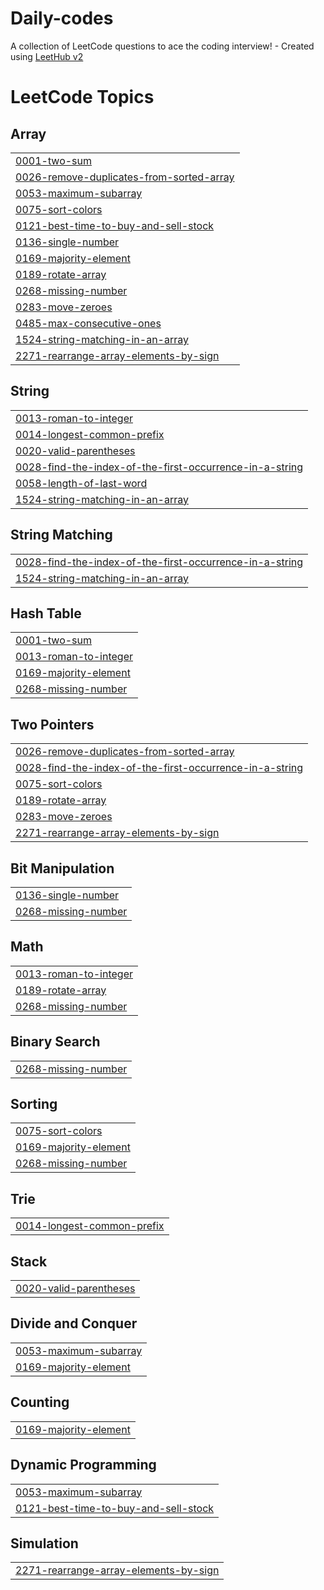 # Daily-codes
A collection of LeetCode questions to ace the coding interview! - Created using [LeetHub v2](https://github.com/arunbhardwaj/LeetHub-2.0)

<!---LeetCode Topics Start-->
# LeetCode Topics
## Array
|  |
| ------- |
| [0001-two-sum](https://github.com/JayanshN/Daily-codes/tree/master/0001-two-sum) |
| [0026-remove-duplicates-from-sorted-array](https://github.com/JayanshN/Daily-codes/tree/master/0026-remove-duplicates-from-sorted-array) |
| [0053-maximum-subarray](https://github.com/JayanshN/Daily-codes/tree/master/0053-maximum-subarray) |
| [0075-sort-colors](https://github.com/JayanshN/Daily-codes/tree/master/0075-sort-colors) |
| [0121-best-time-to-buy-and-sell-stock](https://github.com/JayanshN/Daily-codes/tree/master/0121-best-time-to-buy-and-sell-stock) |
| [0136-single-number](https://github.com/JayanshN/Daily-codes/tree/master/0136-single-number) |
| [0169-majority-element](https://github.com/JayanshN/Daily-codes/tree/master/0169-majority-element) |
| [0189-rotate-array](https://github.com/JayanshN/Daily-codes/tree/master/0189-rotate-array) |
| [0268-missing-number](https://github.com/JayanshN/Daily-codes/tree/master/0268-missing-number) |
| [0283-move-zeroes](https://github.com/JayanshN/Daily-codes/tree/master/0283-move-zeroes) |
| [0485-max-consecutive-ones](https://github.com/JayanshN/Daily-codes/tree/master/0485-max-consecutive-ones) |
| [1524-string-matching-in-an-array](https://github.com/JayanshN/Daily-codes/tree/master/1524-string-matching-in-an-array) |
| [2271-rearrange-array-elements-by-sign](https://github.com/JayanshN/Daily-codes/tree/master/2271-rearrange-array-elements-by-sign) |
## String
|  |
| ------- |
| [0013-roman-to-integer](https://github.com/JayanshN/Daily-codes/tree/master/0013-roman-to-integer) |
| [0014-longest-common-prefix](https://github.com/JayanshN/Daily-codes/tree/master/0014-longest-common-prefix) |
| [0020-valid-parentheses](https://github.com/JayanshN/Daily-codes/tree/master/0020-valid-parentheses) |
| [0028-find-the-index-of-the-first-occurrence-in-a-string](https://github.com/JayanshN/Daily-codes/tree/master/0028-find-the-index-of-the-first-occurrence-in-a-string) |
| [0058-length-of-last-word](https://github.com/JayanshN/Daily-codes/tree/master/0058-length-of-last-word) |
| [1524-string-matching-in-an-array](https://github.com/JayanshN/Daily-codes/tree/master/1524-string-matching-in-an-array) |
## String Matching
|  |
| ------- |
| [0028-find-the-index-of-the-first-occurrence-in-a-string](https://github.com/JayanshN/Daily-codes/tree/master/0028-find-the-index-of-the-first-occurrence-in-a-string) |
| [1524-string-matching-in-an-array](https://github.com/JayanshN/Daily-codes/tree/master/1524-string-matching-in-an-array) |
## Hash Table
|  |
| ------- |
| [0001-two-sum](https://github.com/JayanshN/Daily-codes/tree/master/0001-two-sum) |
| [0013-roman-to-integer](https://github.com/JayanshN/Daily-codes/tree/master/0013-roman-to-integer) |
| [0169-majority-element](https://github.com/JayanshN/Daily-codes/tree/master/0169-majority-element) |
| [0268-missing-number](https://github.com/JayanshN/Daily-codes/tree/master/0268-missing-number) |
## Two Pointers
|  |
| ------- |
| [0026-remove-duplicates-from-sorted-array](https://github.com/JayanshN/Daily-codes/tree/master/0026-remove-duplicates-from-sorted-array) |
| [0028-find-the-index-of-the-first-occurrence-in-a-string](https://github.com/JayanshN/Daily-codes/tree/master/0028-find-the-index-of-the-first-occurrence-in-a-string) |
| [0075-sort-colors](https://github.com/JayanshN/Daily-codes/tree/master/0075-sort-colors) |
| [0189-rotate-array](https://github.com/JayanshN/Daily-codes/tree/master/0189-rotate-array) |
| [0283-move-zeroes](https://github.com/JayanshN/Daily-codes/tree/master/0283-move-zeroes) |
| [2271-rearrange-array-elements-by-sign](https://github.com/JayanshN/Daily-codes/tree/master/2271-rearrange-array-elements-by-sign) |
## Bit Manipulation
|  |
| ------- |
| [0136-single-number](https://github.com/JayanshN/Daily-codes/tree/master/0136-single-number) |
| [0268-missing-number](https://github.com/JayanshN/Daily-codes/tree/master/0268-missing-number) |
## Math
|  |
| ------- |
| [0013-roman-to-integer](https://github.com/JayanshN/Daily-codes/tree/master/0013-roman-to-integer) |
| [0189-rotate-array](https://github.com/JayanshN/Daily-codes/tree/master/0189-rotate-array) |
| [0268-missing-number](https://github.com/JayanshN/Daily-codes/tree/master/0268-missing-number) |
## Binary Search
|  |
| ------- |
| [0268-missing-number](https://github.com/JayanshN/Daily-codes/tree/master/0268-missing-number) |
## Sorting
|  |
| ------- |
| [0075-sort-colors](https://github.com/JayanshN/Daily-codes/tree/master/0075-sort-colors) |
| [0169-majority-element](https://github.com/JayanshN/Daily-codes/tree/master/0169-majority-element) |
| [0268-missing-number](https://github.com/JayanshN/Daily-codes/tree/master/0268-missing-number) |
## Trie
|  |
| ------- |
| [0014-longest-common-prefix](https://github.com/JayanshN/Daily-codes/tree/master/0014-longest-common-prefix) |
## Stack
|  |
| ------- |
| [0020-valid-parentheses](https://github.com/JayanshN/Daily-codes/tree/master/0020-valid-parentheses) |
## Divide and Conquer
|  |
| ------- |
| [0053-maximum-subarray](https://github.com/JayanshN/Daily-codes/tree/master/0053-maximum-subarray) |
| [0169-majority-element](https://github.com/JayanshN/Daily-codes/tree/master/0169-majority-element) |
## Counting
|  |
| ------- |
| [0169-majority-element](https://github.com/JayanshN/Daily-codes/tree/master/0169-majority-element) |
## Dynamic Programming
|  |
| ------- |
| [0053-maximum-subarray](https://github.com/JayanshN/Daily-codes/tree/master/0053-maximum-subarray) |
| [0121-best-time-to-buy-and-sell-stock](https://github.com/JayanshN/Daily-codes/tree/master/0121-best-time-to-buy-and-sell-stock) |
## Simulation
|  |
| ------- |
| [2271-rearrange-array-elements-by-sign](https://github.com/JayanshN/Daily-codes/tree/master/2271-rearrange-array-elements-by-sign) |
<!---LeetCode Topics End-->